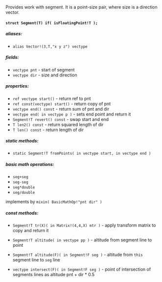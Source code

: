 Provides work with segment. It is a point-size pair, where size is a direction
vector.

#### `struct Segment(T) if( isFloatingPoint!T );`

##### aliases:

- `alias Vector!(3,T,"x y z") vectype`

##### fields:

- `vectype pnt` - start of segment
- `vectype dir` - size and direction

##### properties:

- `ref vectype start()` - return ref to pnt
- `ref const(vectype) start()` - return copy of pnt
- `vectype end() const` - return sum of pnt and dir
- `vectype end( in vectype p )` - sets end point and return it
- `Segment!T revert() const` - swap start and end
- `T len2() const` - return squared length of dir
- `T len() const` - return length of dir

##### static methods:

- `static Segment!T fromPoints( in vectype start, in vectype end )`

##### basic math operations:

 - `seg+seg`
 - `seg-seg`
 - `seg*double`
 - `seg/double`

 implements by `mixin( BasicMathOp!"pnt dir" )`

##### const methods: 

- `Segment!T tr(X)( in Matrix!(4,4,X) mtr )` - apply transform matrix to
  copy and return it

- `Segment!T altitude( in vectype pp )` - altitude from segment line to point
- `Segment!T altitude(F)( in Segment!F seg )` - altitude from `this` segment line
  to `seg` line
- `vectype intersect(F)( in Segment!F seg )` - point of intersection of segments lines as
altitude pnt + dir * 0.5
